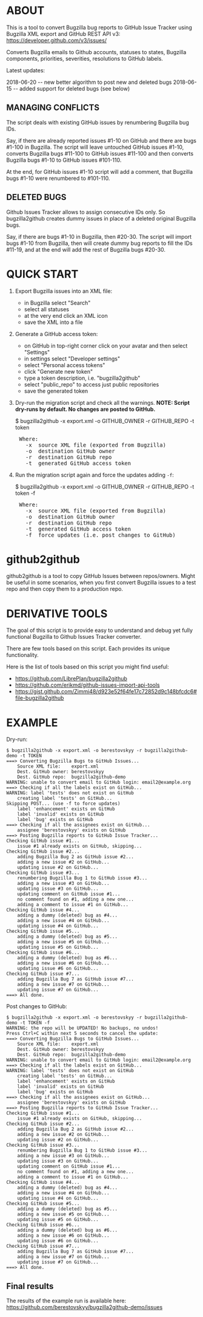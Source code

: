 ABOUT
=====
This is a tool to convert Bugzilla bug reports to GitHub Issue Tracker
using Bugzilla XML export and GitHub REST API v3:<br/>
https://developer.github.com/v3/issues/

Converts Bugzilla emails to Github accounts, statuses to states,
Bugzilla components, priorities, severities, resolutions to GitHub labels.

Latest updates:

2018-06-20 -- new better algorithm to post new and deleted bugs
2018-06-15 -- added support for deleted bugs (see below)


MANAGING CONFLICTS
------------------
The script deals with existing GitHub issues by renumbering Bugzilla
bug IDs.

Say, if there are already reported issues #1-10 on GitHub and there
are bugs #1-100 in Bugzilla. The script will leave untouched GitHub
issues #1-10, converts Bugzilla bugs #11-100 to GitHub issues #11-100
and then converts Bugzilla bugs #1-10 to GitHub issues #101-110.

At the end, for GitHub issues #1-10 script will add a comment, that
Bugzilla bugs #1-10 were renumbered to #101-110.


DELETED BUGS
------------
Github Issues Tracker allows to assign consecutive IDs only.
So bugzilla2github creates dummy issues in place of a deleted original
Bugzilla bugs.

Say, if there are bugs #1-10 in Bugzilla, then #20-30. The script will
import bugs #1-10 from Bugzilla, then will create dummy bug reports
to fill the IDs #11-19, and at the end will add the rest of Bugzilla
bugs #20-30.



QUICK START
===========
 1. Export Bugzilla issues into an XML file:
    - in Bugzilla select "Search"
    - select all statuses
    - at the very end click an XML icon
    - save the XML into a file

 2. Generate a GitHub access token:
    - on GitHub in top-right corner click on your avatar and then select "Settings"
    - in settings select "Developer settings"
    - select "Personal access tokens"
    - click "Generate new token"
    - type a token description, i.e. "bugzilla2github"
    - select "public_repo" to access just public repositories
    - save the generated token

 3. Dry-run the migration script and check all the warnings.
    **NOTE: Script dry-runs by default. No changes are posted to GitHub.**

    $ bugzilla2github -x export.xml -o GITHUB_OWNER -r GITHUB_REPO -t token

<pre>
    Where:
      -x  source XML file (exported from Bugzilla)
      -o  destination GitHub owner
      -r  destination GitHub repo
      -t  generated GitHub access token
</pre>

 4. Run the migration script again and force the updates adding `-f`:

    $ bugzilla2github -x export.xml -o GITHUB_OWNER -r GITHUB_REPO -t token -f

<pre>
    Where:
      -x  source XML file (exported from Bugzilla)
      -o  destination GitHub owner
      -r  destination GitHub repo
      -t  generated GitHub access token
      -f  force updates (i.e. post changes to GitHub)
</pre>


github2github
=============
github2github is a tool to copy GitHub Issues between repos/owners. Might be useful in some scenarios, when you first convert Bugzilla issues to a test repo and then copy them to a production repo.


DERIVATIVE TOOLS
================
The goal of this script is to provide easy to understand and debug
yet fully functional Bugzilla to Github Issues Tracker converter.

There are few tools based on this script. Each provides its
unique functionality.

Here is the list of tools based on this script you might find useful:

 * https://github.com/LibrePlan/bugzilla2github
 * https://github.com/erikmd/github-issues-import-api-tools
 * https://gist.github.com/Zimmi48/d923e52f64fe17c72852d9c148bfcdc6#file-bugzilla2github


EXAMPLE
=======
Dry-run:

    $ bugzilla2github -x export.xml -o berestovskyy -r bugzilla2github-demo -t TOKEN
    ===> Converting Bugzilla Bugs to GitHub Issues...
        Source XML file:    export.xml
        Dest. GitHub owner: berestovskyy
        Dest. GitHub repo:  bugzilla2github-demo
    WARNING: unable to convert email to GitHub login: email2@example.org
    ===> Checking if all the labels exist on GitHub...
    WARNING: label 'tests' does not exist on GitHub
        creating label 'tests' on GitHub...
    Skipping POST... (use -f to force updates)
        label 'enhancement' exists on GitHub
        label 'invalid' exists on GitHub
        label 'bug' exists on GitHub
    ===> Checking if all the assignees exist on GitHub...
        assignee 'berestovskyy' exists on GitHub
    ===> Posting Bugzilla reports to GitHub Issue Tracker...
    Checking GitHub issue #1...
        issue #1 already exists on GitHub, skipping...
    Checking GitHub issue #2...
        adding Bugzilla Bug 2 as GitHub issue #2...
        adding a new issue #2 on GitHub...
        updating issue #2 on GitHub...
    Checking GitHub issue #3...
        renumbering Bugzilla Bug 1 to GitHub issue #3...
        adding a new issue #3 on GitHub...
        updating issue #3 on GitHub...
        updating comment on GitHub issue #1...
        no comment found on #1, adding a new one...
        adding a comment to issue #1 on GitHub...
    Checking GitHub issue #4...
        adding a dummy (deleted) bug as #4...
        adding a new issue #4 on GitHub...
        updating issue #4 on GitHub...
    Checking GitHub issue #5...
        adding a dummy (deleted) bug as #5...
        adding a new issue #5 on GitHub...
        updating issue #5 on GitHub...
    Checking GitHub issue #6...
        adding a dummy (deleted) bug as #6...
        adding a new issue #6 on GitHub...
        updating issue #6 on GitHub...
    Checking GitHub issue #7...
        adding Bugzilla Bug 7 as GitHub issue #7...
        adding a new issue #7 on GitHub...
        updating issue #7 on GitHub...
    ===> All done.


Post changes to GitHub:

    $ bugzilla2github -x export.xml -o berestovskyy -r bugzilla2github-demo -t TOKEN -f
    WARNING: the repo will be UPDATED! No backups, no undos!
    Press Ctrl+C within next 5 seconds to cancel the update:
    ===> Converting Bugzilla Bugs to GitHub Issues...
        Source XML file:    export.xml
        Dest. GitHub owner: berestovskyy
        Dest. GitHub repo:  bugzilla2github-demo
    WARNING: unable to convert email to GitHub login: email2@example.org
    ===> Checking if all the labels exist on GitHub...
    WARNING: label 'tests' does not exist on GitHub
        creating label 'tests' on GitHub...
        label 'enhancement' exists on GitHub
        label 'invalid' exists on GitHub
        label 'bug' exists on GitHub
    ===> Checking if all the assignees exist on GitHub...
        assignee 'berestovskyy' exists on GitHub
    ===> Posting Bugzilla reports to GitHub Issue Tracker...
    Checking GitHub issue #1...
        issue #1 already exists on GitHub, skipping...
    Checking GitHub issue #2...
        adding Bugzilla Bug 2 as GitHub issue #2...
        adding a new issue #2 on GitHub...
        updating issue #2 on GitHub...
    Checking GitHub issue #3...
        renumbering Bugzilla Bug 1 to GitHub issue #3...
        adding a new issue #3 on GitHub...
        updating issue #3 on GitHub...
        updating comment on GitHub issue #1...
        no comment found on #1, adding a new one...
        adding a comment to issue #1 on GitHub...
    Checking GitHub issue #4...
        adding a dummy (deleted) bug as #4...
        adding a new issue #4 on GitHub...
        updating issue #4 on GitHub...
    Checking GitHub issue #5...
        adding a dummy (deleted) bug as #5...
        adding a new issue #5 on GitHub...
        updating issue #5 on GitHub...
    Checking GitHub issue #6...
        adding a dummy (deleted) bug as #6...
        adding a new issue #6 on GitHub...
        updating issue #6 on GitHub...
    Checking GitHub issue #7...
        adding Bugzilla Bug 7 as GitHub issue #7...
        adding a new issue #7 on GitHub...
        updating issue #7 on GitHub...
    ===> All done.


Final results
-------------
The results of the example run is available here:
https://github.com/berestovskyy/bugzilla2github-demo/issues
